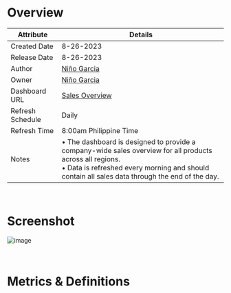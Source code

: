 # Overview

| Attribute | Details |
|---|---|
| Created Date | 8-26-2023 |
| Release Date | 8-26-2023 |
| Author | [Niño Garcia](https://www.linkedin.com/in/ninogarci) |
| Owner | [Niño Garcia](https://www.linkedin.com/in/ninogarci) |
| Dashboard URL | [Sales Overview](https://tinyurl.com/Sales-Overview)|
| Refresh Schedule | Daily |
| Refresh Time | 8:00am Philippine Time |
| Notes | • The dashboard is designed to provide a company-wide sales overview for all products across all regions. <br /> • Data is refreshed every morning and should contain all sales data through the end of the day. |

&nbsp;
&nbsp;

# Screenshot

![image](https://github.com/ninogarcia/Sales_Overview/assets/7455410/261a31b2-5a47-4ae6-be98-101334d2f602)

&nbsp;
&nbsp;

# Metrics & Definitions


